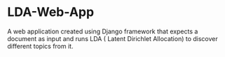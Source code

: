 # LDA-Web-App
A web application created using Django framework that expects a document as input and runs LDA ( Latent Dirichlet Allocation) to discover different topics from it. 
